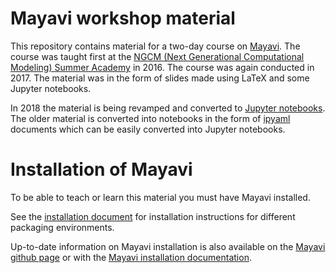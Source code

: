 # Mayavi workshop material

This repository contains material for a two-day course on
[Mayavi](https://github.com/enthought/mayavi). The course was taught first at
the
[NGCM (Next Generational Computational Modeling) Summer Academy](http://ngcm.soton.ac.uk/summer-academy/)
in 2016. The course was again conducted in 2017. The material was in the form
of slides made using LaTeX and some Jupyter notebooks.

In 2018 the material is being revamped and converted to
[Jupyter notebooks](http://jupyter.org/). The older material is converted into
notebooks in the form of
[ipyaml](https://github.com/prabhuramachandran/ipyaml) documents which can be
easily converted into Jupyter notebooks.


# Installation of Mayavi

To be able to teach or learn this material you must have Mayavi installed.

See the [installation document](./installation.md) for installation
instructions for different packaging environments.

Up-to-date information on Mayavi installation is also available on the
[Mayavi github page](https://github.com/enthought/mayavi) or with the
[Mayavi installation documentation](http://docs.enthought.com/mayavi/mayavi/installation.html).
